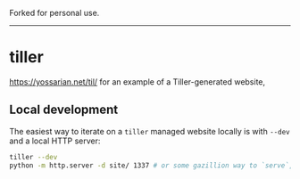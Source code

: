 Forked for personal use.

---

# tiller

<https://yossarian.net/til/> for an example of a Tiller-generated website,

## Local development

The easiest way to iterate on a `tiller` managed website locally is
with `--dev` and a local HTTP server:

```bash
tiller --dev
python -m http.server -d site/ 1337 # or some gazillion way to `serve`, `miniserve`, so on.
```
